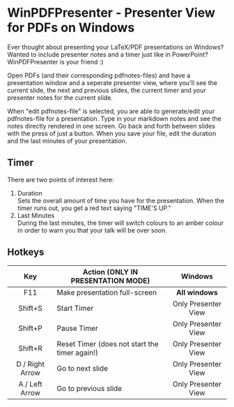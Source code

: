 ﻿# WinPDFPresenter - Presenter View for PDFs on Windows

Ever thought about presenting your LaTeX/PDF presentations on Windows? Wanted to include presenter notes and a timer just like in PowerPoint?
WinPDFPresenter is your friend :)

Open PDFs (and their corresponding pdfnotes-files) and have a presentation window and a seperate presenter view, where you'll see
the current slide, the next and previous slides, the current timer and your presenter notes for the current slide.

When "edit pdfnotes-file" is selected, you are able to generate/edit your pdfnotes-file for a presentation. Type in your markdown notes 
and see the notes directly rendered in one screen. Go back and forth between slides with the press of just a button. When you save your
file, edit the duration and the last minutes of your presentation.

## Timer

There are two points of interest here:

1. Duration<br /> Sets the overall amount of time you have for the presentation. When the timer runs out, you get a red text saying "TIME'S UP."
2. Last Minutes<br />During the last minutes, the timer will switch colours to an amber colour in order to warn you that your talk will be over soon.

## Hotkeys

|     **Key**     | **Action (ONLY IN PRESENTATION MODE)**        |     **Windows**     |
|:---------------:|-----------------------------------------------|:-------------------:|
|       F11       | Make presentation full-screen                 |   **All windows**   |
|     Shift+S     | Start Timer                                   | Only Presenter View |
|     Shift+P     | Pause Timer                                   | Only Presenter View |
|     Shift+R     | Reset Timer (does not start the timer again!) | Only Presenter View |
| D / Right Arrow | Go to next slide                              | Only Presenter View |
| A / Left Arrow  | Go to previous slide                          | Only Presenter View |